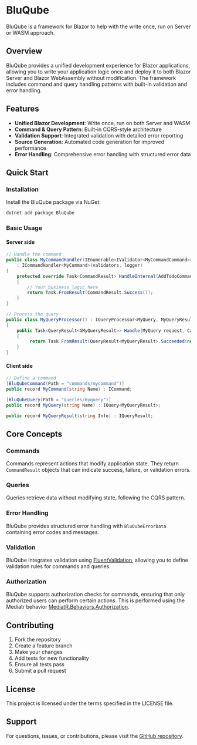 # BluQube

BluQube is a framework for Blazor to help with the write once, run on Server or WASM approach.

## Overview

BluQube provides a unified development experience for Blazor applications, allowing you to write your application logic once and deploy it to both Blazor Server and Blazor WebAssembly without modification. The framework includes command and query handling patterns with built-in validation and error handling.

## Features

- **Unified Blazor Development**: Write once, run on both Server and WASM
- **Command & Query Pattern**: Built-in CQRS-style architecture
- **Validation Support**: Integrated validation with detailed error reporting
- **Source Generation**: Automated code generation for improved performance
- **Error Handling**: Comprehensive error handling with structured error data

## Quick Start

### Installation

Install the BluQube package via NuGet:

```bash
dotnet add package BluQube
```
### Basic Usage
#### Server side
```csharp
// Handle the command
public class MyCommandHandler(IEnumerable<IValidator<MyCommandCommand>> validators, ILogger<MyCommandCommandHandler> logger)
    : ICommandHandler<MyCommand>(validators, logger)
{
    protected override Task<CommandResult> HandleInternal(AddTodoCommand request, CancellationToken cancellationToken)
    {
        // Your business logic here
        return Task.FromResult(CommandResult.Success());
    }
}

// Process the query
public class MyQueryProcessor() : IQueryProcessor<MyQuery, MyQueryResult>
{
    public Task<QueryResult<GMyQueryResult>> Handle(MyQuery request, CancellationToken cancellationToken)
    {
         return Task.FromResult(QueryResult<MyQueryResult>.Succeeded(new MyQueryResult()));
    }
}
```
#### Client side
```csharp
// Define a command
[BluQubeCommand(Path = "commands/mycommand")]
public record MyCommand(string Name) : ICommand;

[BluQubeQuery(Path = "queries/myquery")]
public record MyQuery(string Name) : IQuery<MyQueryResult>;

public record MyQueryResult(string Info) : IQueryResult;
```

## Core Concepts
### Commands
Commands represent actions that modify application state. They return `CommandResult` objects that can indicate success, failure, or validation errors.
### Queries
Queries retrieve data without modifying state, following the CQRS pattern.
### Error Handling
BluQube provides structured error handling with `BluQubeErrorData` containing error codes and messages.
### Validation
BluQube integrates validation using [FluentValidation](https://github.com/FluentValidation/FluentValidation), allowing you to define validation rules for commands and queries.
### Authorization
BluQube supports authorization checks for commands, ensuring that only authorized users can perform certain actions.  This is performed using the Mediatr behavior [MediatR.Behaviors.Authorization](https://github.com/AustinDavies/MediatR.Behaviors.Authorization/tree/master).
## Contributing
1. Fork the repository
2. Create a feature branch
3. Make your changes
4. Add tests for new functionality
5. Ensure all tests pass
6. Submit a pull request

## License
This project is licensed under the terms specified in the LICENSE file.
## Support
For questions, issues, or contributions, please visit the [GitHub repository](https://github.com/[your-username]/bluqube).

